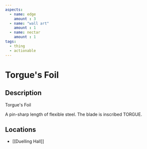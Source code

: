 ```yaml
---
aspects: 
  - name: edge
    amount : 3
  - name: "wall art"
    amount : 1
  - name: nectar
    amount : 1
tags:
  - thing
  - actionable
---
```


# Torgue's Foil

## Description
Torgue's Foil

A pin-sharp length of flexible steel. The blade is inscribed TORGUE.
## Locations
- [[Duelling Hall]]
